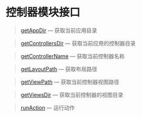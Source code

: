 控制器模块接口
==============

> [getAppDir](http://git.oschina.net/gaoxiang/SE-For-ASP/blob/master/Docs/Api/Controller/getAppDir.md) &mdash; 获取当前应用目录

> [getControllersDir](http://git.oschina.net/gaoxiang/SE-For-ASP/blob/master/Docs/Api/Controller/getControllersDir.md) &mdash; 获取当前应用的控制器目录

> [getControllerName](http://git.oschina.net/gaoxiang/SE-For-ASP/blob/master/Docs/Api/Controller/getControllerName.md) &mdash; 获取当前控制器名称

> [getLayoutPath](http://git.oschina.net/gaoxiang/SE-For-ASP/blob/master/Docs/Api/Controller/getLayoutPath.md) &mdash; 获取布局路径

> [getViewPath](http://git.oschina.net/gaoxiang/SE-For-ASP/blob/master/Docs/Api/Controller/getViewPath.md) &mdash; 获取当前控制器视图路径

> [getViewsDir](http://git.oschina.net/gaoxiang/SE-For-ASP/blob/master/Docs/Api/Controller/getViewsDir.md) &mdash; 获取当前控制器的视图目录

> [runAction](http://git.oschina.net/gaoxiang/SE-For-ASP/blob/master/Docs/Api/Controller/runAction.md) &mdash; 运行动作